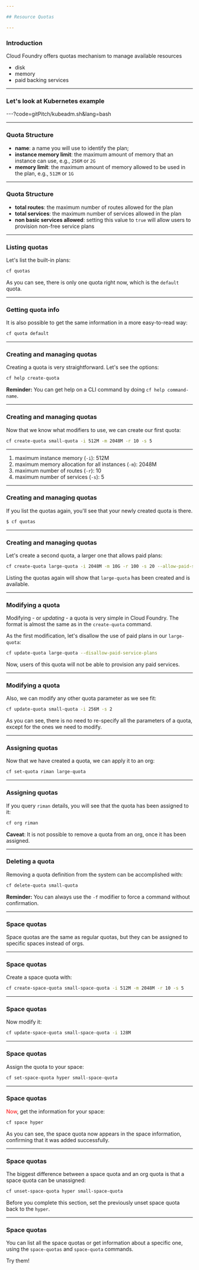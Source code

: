 ```yaml
---

## Resource Quotas

---
```


### Introduction

Cloud Foundry offers quotas mechanism to manage available resources


  - disk 
  - memory
  - paid backing services

---

### Let's look at Kubernetes example

---?code=gitPitch/kubeadm.sh&lang=bash

---

### Quota Structure

-	**name**: a name you will use to identify the plan;
-	**instance memory limit**: the maximum amount of memory that an instance can use, e.g., `256M` or `2G`
-	**memory limit**: the maximum amount of memory allowed to be used in the plan, e.g., `512M` or `1G`

---

### Quota Structure

-	**total routes**: the maximum number of routes allowed for the plan
-	**total services**: the maximum number of services allowed in the plan
-	**non basic services allowed**: setting this value to `true` will allow users to provision non-free service plans

---

### Listing quotas

Let's list the built-in plans:

```bash
cf quotas
```

As you can see, there is only one quota right now, which is the `default` quota.

---

### Getting quota info

It is also possible to get the same information in a more easy-to-read way:

```bash
cf quota default
```

---

### Creating and managing quotas

Creating a quota is very straightforward. Let's see the options:

```bash
cf help create-quota
```

**Reminder:** You can get help on a CLI command by doing `cf help command-name`.

---

### Creating and managing quotas

Now that we know what modifiers to use, we can create our first quota:

```bash
cf create-quota small-quota -i 512M -m 2048M -r 10 -s 5
```

---

1. maximum instance memory (`-i`): 512M
1. maximum memory allocation for all instances (`-m`): 2048M
1. maximum number of routes (`-r`): 10
1. maximum number of services (`-s`): 5 

---

### Creating and managing quotas

If you list the quotas again, you'll see that your newly created quota is there.

```bash
$ cf quotas
```

---

### Creating and managing quotas

Let's create a second quota, a larger one that allows paid plans:

```bash
cf create-quota large-quota -i 2048M -m 10G -r 100 -s 20 --allow-paid-service-plans
```

Listing the quotas again will show that `large-quota` has been created and is available.

---

### Modifying a quota

Modifying - or *updating* - a quota is very simple in Cloud Foundry. The format is almost the same as in the `create-quota` command.

As the first modification, let's disallow the use of paid plans in our `large-quota`:

```sh
cf update-quota large-quota --disallow-paid-service-plans
```

Now, users of this quota will not be able to provision any paid services.

---

### Modifying a quota

Also, we can modify any other quota parameter as we see fit:

```sh
cf update-quota small-quota -i 256M -s 2
```

As you can see, there is no need to re-specify all the parameters of a quota, except for the ones we need to modify.

---

### Assigning quotas

Now that we have created a quota, we can apply it to an org:

```sh
cf set-quota riman large-quota
```

---

### Assigning quotas

If you query `riman` details, you will see that the quota has been assigned to it:

```sh
cf org riman
```

**Caveat**: It is not possible to remove a quota from an org, once it has been assigned.

---

### Deleting a quota

Removing a quota definition from the system can be accomplished with:

```sh
cf delete-quota small-quota
```

**Reminder:** You can always use the `-f` modifier to force a command without confirmation.

---

### Space quotas

Space quotas are the same as regular quotas, but they can be assigned to specific spaces instead of orgs.

---

### Space quotas

Create a space quota with:

```sh
cf create-space-quota small-space-quota -i 512M -m 2048M -r 10 -s 5
```

---

### Space quotas

Now modify it:

```sh
cf update-space-quota small-space-quota -i 128M
```

---

### Space quotas

Assign the quota to your space:

```sh
cf set-space-quota hyper small-space-quota
```

---

### Space quotas

<span style="color:red">Now</span>, get the information for your space:

```sh
cf space hyper
```

As you can see, the space quota now appears in the space information, confirming that it was added successfully.

---

### Space quotas

The biggest difference between a space quota and an org quota is that a space quota can be unassigned:

```sh
cf unset-space-quota hyper small-space-quota
```

Before you complete this section, set the previously unset space quota back to the `hyper`.

---

### Space quotas

You can list all the space quotas or get information about a specific one, using the `space-quotas` and `space-quota` commands.

Try them!

